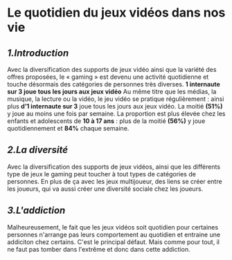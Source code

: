 # Le quotidien du jeux vidéos dans nos vie

## **_1.Introduction_**

Avec la diversification des supports de jeux vidéo ainsi que la variété des offres proposées, le « gaming » est devenu une activité quotidienne et touche désormais des catégories de personnes très diverses.
**1 internaute sur 3 joue tous les jours aux jeux vidéo**
Au même titre que les médias, la musique, la lecture ou la vidéo, le jeu vidéo se pratique régulièrement : ainsi plus **d’1 internaute sur 3** joue tous les jours aux jeux vidéo. La moitié **(51%)** y joue au moins une fois par semaine. La proportion est plus élevée chez les enfants et adolescents de **10 à 17 ans** : plus de la moitié **(56%)** y joue quotidiennement et **84%** chaque semaine.

## **_2.La diversité_**

Avec la diversification des supports de jeux vidéos, ainsi que les différents type de jeux le gaming peut toucher à tout types de catégories de personnes. En plus de ça avec les jeux multijoueur, des liens se créer entre les joueurs, qui va aussi créer une diversité sociale chez les joueurs.

## **_3.L'addiction_**

Malheureusement, le fait que les jeux vidéos soit quotidien pour certaines personnes n'arrange pas leurs comportement au quotidien et entraine une addiciton chez certains. C'est le principal défaut. Mais comme pour tout, il ne faut pas tomber dans l'extrême et donc dans cette addiction. 
